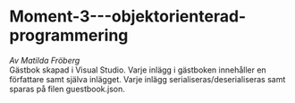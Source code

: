 # Moment-3---objektorienterad-programmering
*Av Matilda Fröberg*
<br>
Gästbok skapad i Visual Studio. Varje inlägg i gästboken innehåller en författare samt själva inlägget. Varje inlägg serialiseras/deserialiseras samt sparas på filen guestbook.json.
